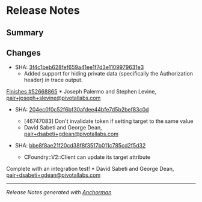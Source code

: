 # Release Notes

## Summary

## Changes

* SHA: [3f4c1beb628fef659a41ee1f7d3e1109979631e3](git@github.com:cloudfoundry/cfou/commit/3f4c1beb628fef659a41ee1f7d3e1109979631e3)
    * Added support for hiding private data (specifically the Authorization
header) in trace output.

[Finishes #52668865](http://www.pivotaltracker.com/story/52668865)
    * Joseph Palermo and Stephen Levine, pair+joseph+slevine@pivotallabs.com


* SHA: [204ec0f0c52f6bf30afdee44bfe7d5b2bef83c0d](git@github.com:cloudfoundry/cfou/commit/204ec0f0c52f6bf30afdee44bfe7d5b2bef83c0d)
    * [46747083] Don't invalidate token if setting target to the same value
    * David Sabeti and George Dean, pair+dsabeti+gdean@pivotallabs.com


* SHA: [bbe8f8ae21f20cd38f8f3517b011c785cd2f5d32](git@github.com:cloudfoundry/cfou/commit/bbe8f8ae21f20cd38f8f3517b011c785cd2f5d32)
    * CFoundry::V2::Client can update its target attribute

Complete with an integration test!
    * David Sabeti and George Dean, pair+dsabeti+gdean@pivotallabs.com


------

_Release Notes generated with [Anchorman](http://github.com/infews/anchorman)_